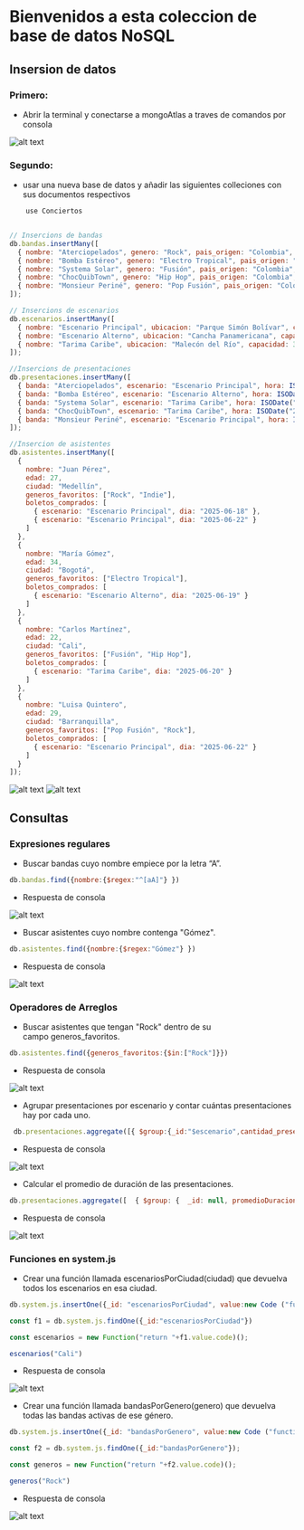# Bienvenidos a esta coleccion de base de datos NoSQL

## Insersion de datos

### Primero:

 - Abrir la terminal y conectarse a mongoAtlas a traves de comandos por consola


![alt text](image.png)

### Segundo:

- usar una nueva base de datos y añadir las siguientes colleciones con sus documentos respectivos
```javascript
    use Conciertos 
```
```javascript

// Insercions de bandas
db.bandas.insertMany([
  { nombre: "Aterciopelados", genero: "Rock", pais_origen: "Colombia", miembros: ["Andrea Echeverri", "Héctor Buitrago"], activa: true },
  { nombre: "Bomba Estéreo", genero: "Electro Tropical", pais_origen: "Colombia", miembros: ["Li Saumet"], activa: true },
  { nombre: "Systema Solar", genero: "Fusión", pais_origen: "Colombia", miembros: ["DJ Corpas", "John Pri"], activa: false },
  { nombre: "ChocQuibTown", genero: "Hip Hop", pais_origen: "Colombia", miembros: ["Goyo", "Tostao", "Slow Mike"], activa: true },
  { nombre: "Monsieur Periné", genero: "Pop Fusión", pais_origen: "Colombia", miembros: ["Catalina García", "Santiago Prieto"], activa: true }
]);

// Insercions de escenarios
db.escenarios.insertMany([
  { nombre: "Escenario Principal", ubicacion: "Parque Simón Bolívar", capacidad: 5000, ciudad: "Bogotá" },
  { nombre: "Escenario Alterno", ubicacion: "Cancha Panamericana", capacidad: 2500, ciudad: "Cali" },
  { nombre: "Tarima Caribe", ubicacion: "Malecón del Río", capacidad: 3000, ciudad: "Barranquilla" }
]);

//Insercions de presentaciones
db.presentaciones.insertMany([
  { banda: "Aterciopelados", escenario: "Escenario Principal", hora: ISODate("2025-06-18T20:00:00Z"), duracion_minutos: 90, asistencia_estimadada: 4500 },
  { banda: "Bomba Estéreo", escenario: "Escenario Alterno", hora: ISODate("2025-06-19T22:00:00Z"), duracion_minutos: 75, asistencia_estimadada: 2300 },
  { banda: "Systema Solar", escenario: "Tarima Caribe", hora: ISODate("2025-06-20T21:00:00Z"), duracion_minutos: 80, asistencia_estimadada: 2800 },
  { banda: "ChocQuibTown", escenario: "Tarima Caribe", hora: ISODate("2025-06-21T20:30:00Z"), duracion_minutos: 70, asistencia_estimadada: 3000 },
  { banda: "Monsieur Periné", escenario: "Escenario Principal", hora: ISODate("2025-06-22T19:00:00Z"), duracion_minutos: 85, asistencia_estimadada: 4200 }
]);

//Insercion de asistentes
db.asistentes.insertMany([
  {
    nombre: "Juan Pérez",
    edad: 27,
    ciudad: "Medellín",
    generos_favoritos: ["Rock", "Indie"],
    boletos_comprados: [
      { escenario: "Escenario Principal", dia: "2025-06-18" },
      { escenario: "Escenario Principal", dia: "2025-06-22" }
    ]
  },
  {
    nombre: "María Gómez",
    edad: 34,
    ciudad: "Bogotá",
    generos_favoritos: ["Electro Tropical"],
    boletos_comprados: [
      { escenario: "Escenario Alterno", dia: "2025-06-19" }
    ]
  },
  {
    nombre: "Carlos Martínez",
    edad: 22,
    ciudad: "Cali",
    generos_favoritos: ["Fusión", "Hip Hop"],
    boletos_comprados: [
      { escenario: "Tarima Caribe", dia: "2025-06-20" }
    ]
  },
  {
    nombre: "Luisa Quintero",
    edad: 29,
    ciudad: "Barranquilla",
    generos_favoritos: ["Pop Fusión", "Rock"],
    boletos_comprados: [
      { escenario: "Escenario Principal", dia: "2025-06-22" }
    ]
  }
]);


```

![alt text](image-1.png)
![alt text](image-2.png)

## Consultas

### Expresiones regulares

- Buscar bandas cuyo nombre empiece por la letra “A”.

```javascript
db.bandas.find({nombre:{$regex:"^[aA]"} })
```
- Respuesta de consola

![alt text](image-3.png)

- Buscar asistentes cuyo nombre contenga "Gómez".

```javascript
db.asistentes.find({nombre:{$regex:"Gómez"} })
```
- Respuesta de consola

![alt text](image-4.png)

### Operadores de Arreglos

- Buscar asistentes que tengan "Rock" dentro de su campo generos_favoritos.

```javascript
db.asistentes.find({generos_favoritos:{$in:["Rock"]}})
```
- Respuesta de consola

![alt text](image-5.png)

- Agrupar presentaciones por escenario y contar cuántas presentaciones hay por cada uno.

```javascript
 db.presentaciones.aggregate([{ $group:{_id:"$escenario",cantidad_presentaciones:{$sum:1} } }])
```
- Respuesta de consola 

![alt text](image-6.png)

- Calcular el promedio de duración de las presentaciones.
```javascript
db.presentaciones.aggregate([  { $group: {  _id: null, promedioDuracion: { $avg: "$duracion_minutos" } } } ])
```
- Respuesta de consola

![alt text](image-7.png)

### Funciones en system.js

- Crear una función llamada escenariosPorCiudad(ciudad) que devuelva todos los escenarios en esa ciudad.


```javascript
db.system.js.insertOne({_id: "escenariosPorCiudad", value:new Code ("function (genero) {var a = db.bandas.find({ genero: genero },{nombre:1});  return a;}" )});

const f1 = db.system.js.findOne({_id:"escenariosPorCiudad"})

const escenarios = new Function("return "+f1.value.code)();

escenarios("Cali")
```

- Respuesta de consola

![alt text](image-8.png)


- Crear una función llamada bandasPorGenero(genero) que devuelva todas las bandas activas de ese género.

```javascript
db.system.js.insertOne({_id: "bandasPorGenero", value:new Code ("function (genero) {const a = db.bandas.find({ genero: genero },{nombre:1});  return a;}" )});

const f2 = db.system.js.findOne({_id:"bandasPorGenero"});

const generos = new Function("return "+f2.value.code)();

generos("Rock")
```

- Respuesta de consola

![alt text](image-9.png)